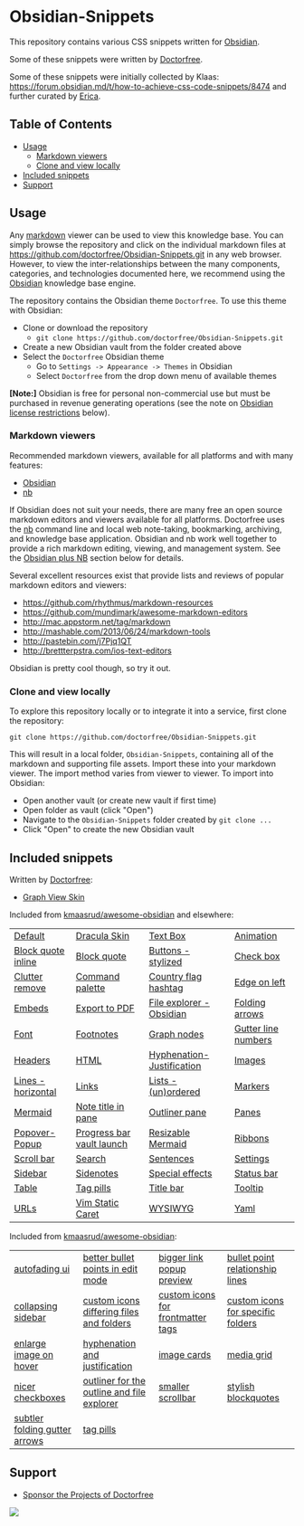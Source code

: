# Obsidian-Snippets

This repository contains various CSS snippets written for [Obsidian](https://obsidian.md).

Some of these snippets were written by [Doctorfree](https://github.com/doctorfree).

Some of these snippets were initially collected by Klaas: https://forum.obsidian.md/t/how-to-achieve-css-code-snippets/8474 and further curated by [Erica](https://github.com/ericaxu).

## Table of Contents

- [Usage](#usage)
    - [Markdown viewers](#markdown-viewers)
    - [Clone and view locally](#clone-and-view-locally)
- [Included snippets](#included-snippets)
- [Support](#support)

## Usage

Any [markdown](https://en.wikipedia.org/wiki/Markdown) viewer can be used to view this knowledge base. You can simply browse the repository and click on the individual markdown files at https://github.com/doctorfree/Obsidian-Snippets.git in any web browser. However, to view the inter-relationships between the many components, categories, and technologies documented here, we recommend using the [Obsidian](https://obsidian.md) knowledge base engine.

The repository contains the Obsidian theme `Doctorfree`. To use this theme with Obsidian:

- Clone or download the repository
    - `git clone https://github.com/doctorfree/Obsidian-Snippets.git`
- Create a new Obsidian vault from the folder created above
- Select the `Doctorfree` Obsidian theme
    - Go to `Settings -> Appearance -> Themes` in Obsidian
    - Select `Doctorfree` from the drop down menu of available themes

**[Note:]** Obsidian is free for personal non-commercial use but must be purchased in revenue generating operations (see the note on [Obsidian license restrictions](#obsidian-license-restriction) below).

### Markdown viewers

Recommended markdown viewers, available for all platforms and with many features:

- [Obsidian](https://obsidian.md)
- [nb](https://xwmx.github.io/nb)

If Obsidian does not suit your needs, there are many free an open source markdown editors and viewers available for all platforms. Doctorfree uses the [nb](https://xwmx.github.io/nb/) command line and local web note-taking, bookmarking, archiving, and knowledge base application. Obsidian and nb work well together to provide a rich markdown editing, viewing, and management system. See the [Obsidian plus NB](#obsidian-plus-nb) section below for details.

Several excellent resources exist that provide lists and reviews of popular markdown editors and viewers:

- https://github.com/rhythmus/markdown-resources
- https://github.com/mundimark/awesome-markdown-editors
- http://mac.appstorm.net/tag/markdown
- http://mashable.com/2013/06/24/markdown-tools
- http://pastebin.com/j7Pjq1QT
- http://brettterpstra.com/ios-text-editors

Obsidian is pretty cool though, so try it out.

### Clone and view locally

To explore this repository locally or to integrate it into a service, first clone the repository:

```
git clone https://github.com/doctorfree/Obsidian-Snippets.git
```

This will result in a local folder, `Obsidian-Snippets`, containing all of the markdown and supporting file assets. Import these into your markdown viewer. The import method varies from viewer to viewer. To import into Obsidian:

- Open another vault (or create new vault if first time)
- Open folder as vault (click "Open")
- Navigate to the `Obsidian-Snippets` folder created by `git clone ...`
- Click "Open" to create the new Obsidian vault

## Included snippets

Written by [Doctorfree](https://github.com/doctorfree):

- [Graph View Skin](Graph-view-skin.md)

Included from [kmaasrud/awesome-obsidian](https://github.com/Dmytro-Shulha/obsidian-css-snippets) and elsewhere:

|    |    |    |    |
|----|----|----|----|
| [Default](obsidian-css-snippets/Default.md) | [Dracula Skin](obsidian-css-snippets/Dracula-skin.md) | [Text Box](obsidian-css-snippets/Text-Box.md) | [Animation](obsidian-css-snippets/Animation.md) |
| [Block quote inline](obsidian-css-snippets/Block%20quote%20inline.md) | [Block quote](obsidian-css-snippets/Block%20quote.md) | [Buttons - stylized](obsidian-css-snippets/Buttons%20-%20stylized.md) | [Check box](obsidian-css-snippets/Check%20box.md) |
| [Clutter remove](obsidian-css-snippets/Clutter%20remove.md) | [Command palette](obsidian-css-snippets/Command%20palette.md) | [Country flag hashtag](obsidian-css-snippets/Country%20flag%20hashtag.md) | [Edge on left](obsidian-css-snippets/Edge%20on%20left.md) |
| [Embeds](obsidian-css-snippets/Embeds.md) | [Export to PDF](obsidian-css-snippets/Export%20to%20PDF.md) | [File explorer - Obsidian](obsidian-css-snippets/File%20explorer%20-%20Obsidian.md) | [Folding arrows](obsidian-css-snippets/Folding%20arrows/Folding%20arrows.md) |
| [Font](obsidian-css-snippets/Font.md) | [Footnotes](obsidian-css-snippets/Footnotes.md) | [Graph nodes](obsidian-css-snippets/Graph%20nodes.md) | [Gutter line numbers](obsidian-css-snippets/Gutter%20line%20numbers.md) |
| [Headers](obsidian-css-snippets/Headers.md) | [HTML](obsidian-css-snippets/HTML.md) | [Hyphenation-Justification](obsidian-css-snippets/Hyphenation-Justification.md) | [Images](obsidian-css-snippets/Images.md) |
| [Lines - horizontal](obsidian-css-snippets/Lines%20-%20horizontal.md) | [Links](obsidian-css-snippets/Links.md) | [Lists - (un)ordered](obsidian-css-snippets/Lists%20-%20(un)ordered.md) | [Markers](obsidian-css-snippets/Markers.md) |
| [Mermaid](obsidian-css-snippets/Mermaid.md) | [Note title in pane](obsidian-css-snippets/Note%20title%20in%20pane.md) | [Outliner pane](obsidian-css-snippets/Outliner%20pane.md) | [Panes](obsidian-css-snippets/Panes.md) |
| [Popover-Popup](obsidian-css-snippets/Popover-Popup.md) | [Progress bar vault launch](obsidian-css-snippets/Progress%20bar%20vault%20launch.md) | [Resizable Mermaid](obsidian-css-snippets/Resizable%20Mermaid.md) | [Ribbons](obsidian-css-snippets/Ribbons.md) |
| [Scroll bar](obsidian-css-snippets/Scroll%20bar.md) | [Search](obsidian-css-snippets/Search.md) | [Sentences](obsidian-css-snippets/Sentences.md) | [Settings](obsidian-css-snippets/Settings.md) |
| [Sidebar](obsidian-css-snippets/Sidebar.md) | [Sidenotes](obsidian-css-snippets/Sidenotes.md) | [Special effects](obsidian-css-snippets/Special%20effects.md) | [Status bar](obsidian-css-snippets/Status%20bar.md) |
| [Table](obsidian-css-snippets/Table.md) | [Tag pills](obsidian-css-snippets/Tag%20pills.md) | [Title bar](obsidian-css-snippets/Title%20bar.md) | [Tooltip](obsidian-css-snippets/Tooltip.md) |
| [URLs](obsidian-css-snippets/URLs.md) | [Vim Static Caret](obsidian-css-snippets/Vim%20Static%20Caret.md) | [WYSIWYG](obsidian-css-snippets/WYSIWYG.md) | [Yaml](obsidian-css-snippets/Yaml.md) |

Included from [kmaasrud/awesome-obsidian](https://github.com/kmaasrud/awesome-obsidian/tree/master/code/css-snippets):

|    |    |    |    |
|----|----|----|----|
| [autofading ui](awesome-obsidian/autofading-ui.md) | [better bullet points in edit mode](awesome-obsidian/better-bullet-points-in-edit-mode.md) | [bigger link popup preview](awesome-obsidian/bigger-link-popup-preview.md) | [bullet point relationship lines](awesome-obsidian/bullet-point-relationship-lines.md) |
| [collapsing sidebar](awesome-obsidian/collapsing-sidebar.md) | [custom icons differing files and folders](awesome-obsidian/custom-icons-differing-files-and-folders.md) | [custom icons for frontmatter tags](awesome-obsidian/custom-icons-for-frontmatter-tags.md) | [custom icons for specific folders](awesome-obsidian/custom-icons-for-specific-folders.md) |
| [enlarge image on hover](awesome-obsidian/enlarge-image-on-hover.md) | [hyphenation and justification](awesome-obsidian/hyphenation-and-justification.md) | [image cards](awesome-obsidian/image-cards.md) | [media grid](awesome-obsidian/media-grid.md) |
| [nicer checkboxes](awesome-obsidian/nicer-checkboxes.md) | [outliner for the outline and file explorer](awesome-obsidian/outliner-for-the-outline-and-file-explorer.md) | [smaller scrollbar](awesome-obsidian/smaller-scrollbar.md) | [stylish blockquotes](awesome-obsidian/stylish-blockquotes.md) |
| [subtler folding gutter arrows](awesome-obsidian/subtler-folding-gutter-arrows.md) | [tag pills](awesome-obsidian/tag-pills.md) | | |

## Support

- [Sponsor the Projects of Doctorfree](https://github.com/sponsors/doctorfree)

<a href="https://www.buymeacoffee.com/doctorfree"><img src="https://img.buymeacoffee.com/button-api/?text=Buy me a coffee&emoji=&slug=doctorfree&button_colour=5F7FFF&font_colour=ffffff&font_family=Lato&outline_colour=000000&coffee_colour=FFDD00"></a>

